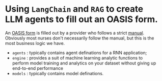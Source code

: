 # Using `LangChain` and `RAG` to create LLM agents to fill out an OASIS form.

An [OASIS form](https://www.cms.gov/files/document/oasis-e1-all-item-508.pdf) is filled out by a provider who follows a strict [manual](https://www.cms.gov/files/document/oasis-e1-manualfinal12-9-2024.pdf-0). Obviously most nurses don't necessarily follow the manual, but this is the most business logic we have.

- `agents` : typically contains agent definations for a RNN application;
- `engine` : provides a suit of machine learning analytic functions to perform model training and analytics on your dataset without giving up end-to-end performance
- `models` : typically contains model definations.

